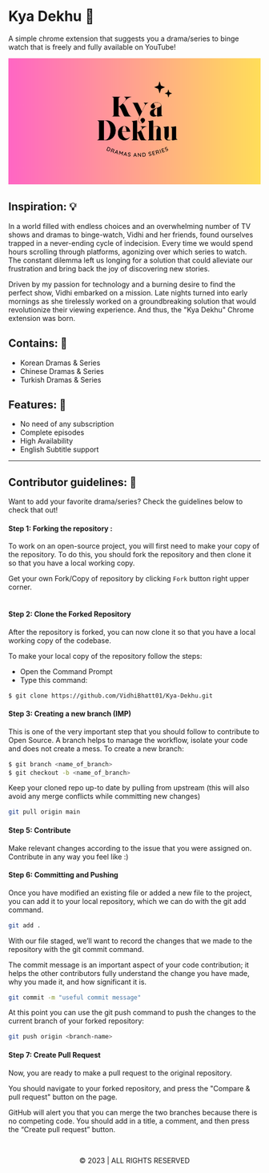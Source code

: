 # Kya Dekhu 👀

A simple chrome extension that suggests you a drama/series to binge watch that is freely and fully available on YouTube!

<img src="https://github.com/VidhiBhatt01/Kya-Dekhu/blob/main/Resources/Kya%20Dekhu%20Landscape%20Logo.png ">


## Inspiration: 💡
In a world filled with endless choices and an overwhelming number of TV shows and dramas to binge-watch, Vidhi and her friends, found ourselves trapped in a never-ending cycle of indecision. Every time we would spend hours scrolling through platforms, agonizing over which series to watch. The constant dilemma left us longing for a solution that could alleviate our frustration and bring back the joy of discovering new stories.

Driven by my passion for technology and a burning desire to find the perfect show, Vidhi embarked on a mission. Late nights turned into early mornings as she tirelessly worked on a groundbreaking solution that would revolutionize their viewing experience. And thus, the "Kya Dekhu" Chrome extension was born.


## Contains: 📜
- Korean Dramas & Series
- Chinese Dramas & Series
- Turkish Dramas & Series

## Features: 🚀
- No need of any subscription
- Complete episodes
- High Availability
- English Subtitle support

<hr>

## Contributor guidelines: 🌻
Want to add your favorite drama/series? Check the guidelines below to check that out!

#### Step 1: Forking the repository :

To work on an open-source project, you will first need to make your copy of the repository. To do this, you should fork the repository and then clone it so that you have a local working copy.

Get your own Fork/Copy of repository by clicking `Fork` button right upper corner.<br><br>

#### Step 2: Clone the Forked Repository

After the repository is forked, you can now clone it so that you have a local working copy of the codebase.

To make your local copy of the repository follow the steps:

- Open the Command Prompt
- Type this command:

```bash
$ git clone https://github.com/VidhiBhatt01/Kya-Dekhu.git
```

#### Step 3: Creating a new branch (IMP)

This is one of the very important step that you should follow to contribute to Open Source. A branch helps to manage the workflow, isolate your code and does not create a mess. To create a new branch:

```bash
$ git branch <name_of_branch>
$ git checkout -b <name_of_branch>
```

Keep your cloned repo up-to date by pulling from upstream (this will also avoid any merge conflicts while committing new changes)

```bash
git pull origin main
```

#### Step 5: Contribute

Make relevant changes according to the issue that you were assigned on. Contribute in any way you feel like :)

#### Step 6: Committing and Pushing

Once you have modified an existing file or added a new file to the project, you can add it to your local repository, which we can do with the git add command.

```bash
git add .
```

With our file staged, we’ll want to record the changes that we made to the repository with the git commit command.

The commit message is an important aspect of your code contribution; it helps the other contributors fully understand the change you have made, why you made it, and how significant it is.

```bash
git commit -m "useful commit message"
```

At this point you can use the git push command to push the changes to the current branch of your forked repository:

```bash
git push origin <branch-name>
```

#### Step 7: Create Pull Request

Now, you are ready to make a pull request to the original repository.

You should navigate to your forked repository, and press the "Compare & pull request" button on the page.

GitHub will alert you that you can merge the two branches because there is no competing code. You should add in a title, a comment, and then press the “Create pull request” button.

<br>
<p align="center">
 © 2023 | ALL RIGHTS RESERVED
</p>
                                                                       


